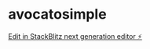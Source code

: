 # avocatosimple

[Edit in StackBlitz next generation editor ⚡️](https://stackblitz.com/~/github.com/achrafnh/avocatosimple)